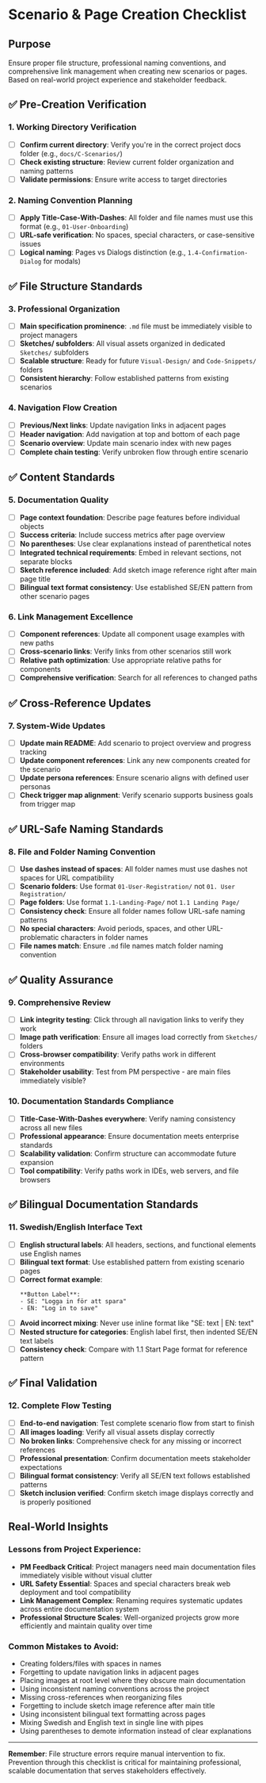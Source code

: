 # Scenario & Page Creation Checklist

## Purpose
Ensure proper file structure, professional naming conventions, and comprehensive link management when creating new scenarios or pages. Based on real-world project experience and stakeholder feedback.

## ✅ Pre-Creation Verification

### 1. Working Directory Verification
- [ ] **Confirm current directory**: Verify you're in the correct project docs folder (e.g., `docs/C-Scenarios/`)
- [ ] **Check existing structure**: Review current folder organization and naming patterns
- [ ] **Validate permissions**: Ensure write access to target directories

### 2. Naming Convention Planning
- [ ] **Apply Title-Case-With-Dashes**: All folder and file names must use this format (e.g., `01-User-Onboarding`)
- [ ] **URL-safe verification**: No spaces, special characters, or case-sensitive issues
- [ ] **Logical naming**: Pages vs Dialogs distinction (e.g., `1.4-Confirmation-Dialog` for modals)

## ✅ File Structure Standards

### 3. Professional Organization
- [ ] **Main specification prominence**: `.md` file must be immediately visible to project managers
- [ ] **Sketches/ subfolders**: All visual assets organized in dedicated `Sketches/` subfolders
- [ ] **Scalable structure**: Ready for future `Visual-Design/` and `Code-Snippets/` folders
- [ ] **Consistent hierarchy**: Follow established patterns from existing scenarios

### 4. Navigation Flow Creation
- [ ] **Previous/Next links**: Update navigation links in adjacent pages 
- [ ] **Header navigation**: Add navigation at top and bottom of each page
- [ ] **Scenario overview**: Update main scenario index with new pages
- [ ] **Complete chain testing**: Verify unbroken flow through entire scenario

## ✅ Content Standards

### 5. Documentation Quality
- [ ] **Page context foundation**: Describe page features before individual objects
- [ ] **Success criteria**: Include success metrics after page overview
- [ ] **No parentheses**: Use clear explanations instead of parenthetical notes
- [ ] **Integrated technical requirements**: Embed in relevant sections, not separate blocks
- [ ] **Sketch reference included**: Add sketch image reference right after main page title
- [ ] **Bilingual text format consistency**: Use established SE/EN pattern from other scenario pages

### 6. Link Management Excellence
- [ ] **Component references**: Update all component usage examples with new paths
- [ ] **Cross-scenario links**: Verify links from other scenarios still work
- [ ] **Relative path optimization**: Use appropriate relative paths for components
- [ ] **Comprehensive verification**: Search for all references to changed paths

## ✅ Cross-Reference Updates

### 7. System-Wide Updates
- [ ] **Update main README**: Add scenario to project overview and progress tracking
- [ ] **Update component references**: Link any new components created for the scenario  
- [ ] **Update persona references**: Ensure scenario aligns with defined user personas
- [ ] **Check trigger map alignment**: Verify scenario supports business goals from trigger map

## ✅ URL-Safe Naming Standards

### 8. File and Folder Naming Convention
- [ ] **Use dashes instead of spaces**: All folder names must use dashes not spaces for URL compatibility
- [ ] **Scenario folders**: Use format `01-User-Registration/` not `01. User Registration/`
- [ ] **Page folders**: Use format `1.1-Landing-Page/` not `1.1 Landing Page/`
- [ ] **Consistency check**: Ensure all folder names follow URL-safe naming patterns
- [ ] **No special characters**: Avoid periods, spaces, and other URL-problematic characters in folder names
- [ ] **File names match**: Ensure `.md` file names match folder naming convention

## ✅ Quality Assurance

### 9. Comprehensive Review
- [ ] **Link integrity testing**: Click through all navigation links to verify they work
- [ ] **Image path verification**: Ensure all images load correctly from `Sketches/` folders
- [ ] **Cross-browser compatibility**: Verify paths work in different environments
- [ ] **Stakeholder usability**: Test from PM perspective - are main files immediately visible?

### 10. Documentation Standards Compliance
- [ ] **Title-Case-With-Dashes everywhere**: Verify naming consistency across all new files
- [ ] **Professional appearance**: Ensure documentation meets enterprise standards
- [ ] **Scalability validation**: Confirm structure can accommodate future expansion
- [ ] **Tool compatibility**: Verify paths work in IDEs, web servers, and file browsers

## ✅ Bilingual Documentation Standards

### 11. Swedish/English Interface Text
- [ ] **English structural labels**: All headers, sections, and functional elements use English names
- [ ] **Bilingual text format**: Use established pattern from existing scenario pages
- [ ] **Correct format example**: 
  ```
  **Button Label**:
  - SE: "Logga in för att spara"
  - EN: "Log in to save"
  ```
- [ ] **Avoid incorrect mixing**: Never use inline format like "SE: text | EN: text"
- [ ] **Nested structure for categories**: English label first, then indented SE/EN text labels
- [ ] **Consistency check**: Compare with 1.1 Start Page format for reference pattern

## ✅ Final Validation

### 12. Complete Flow Testing
- [ ] **End-to-end navigation**: Test complete scenario flow from start to finish
- [ ] **All images loading**: Verify all visual assets display correctly
- [ ] **No broken links**: Comprehensive check for any missing or incorrect references
- [ ] **Professional presentation**: Confirm documentation meets stakeholder expectations
- [ ] **Bilingual format consistency**: Verify all SE/EN text follows established patterns
- [ ] **Sketch inclusion verified**: Confirm sketch image displays correctly and is properly positioned

## Real-World Insights

### Lessons from Project Experience:
- **PM Feedback Critical**: Project managers need main documentation files immediately visible without visual clutter
- **URL Safety Essential**: Spaces and special characters break web deployment and tool compatibility  
- **Link Management Complex**: Renaming requires systematic updates across entire documentation system
- **Professional Structure Scales**: Well-organized projects grow more efficiently and maintain quality over time

### Common Mistakes to Avoid:
- Creating folders/files with spaces in names
- Forgetting to update navigation links in adjacent pages
- Placing images at root level where they obscure main documentation
- Using inconsistent naming conventions across the project
- Missing cross-references when reorganizing files
- Forgetting to include sketch image reference after main title
- Using inconsistent bilingual text formatting across pages
- Mixing Swedish and English text in single line with pipes
- Using parentheses to demote information instead of clear explanations

---

**Remember**: File structure errors require manual intervention to fix. Prevention through this checklist is critical for maintaining professional, scalable documentation that serves stakeholders effectively.
